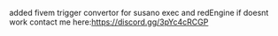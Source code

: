 added fivem trigger convertor for susano exec and redEngine if doesnt work contact me here:https://discord.gg/3pYc4cRCGP
